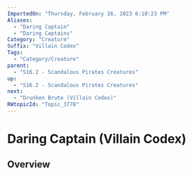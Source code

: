 ```yaml
---
ImportedOn: "Thursday, February 16, 2023 6:10:23 PM"
Aliases:
  - "Daring Captain"
  - "Daring Captains"
Category: "Creature"
Suffix: "Villain Codex"
Tags:
  - "Category/Creature"
parent:
  - "S16.2 - Scandalous Pirates Creatures"
up:
  - "S16.2 - Scandalous Pirates Creatures"
next:
  - "Drunken Brute (Villain Codex)"
RWtopicId: "Topic_3778"
---
```

# Daring Captain (Villain Codex)
## Overview
